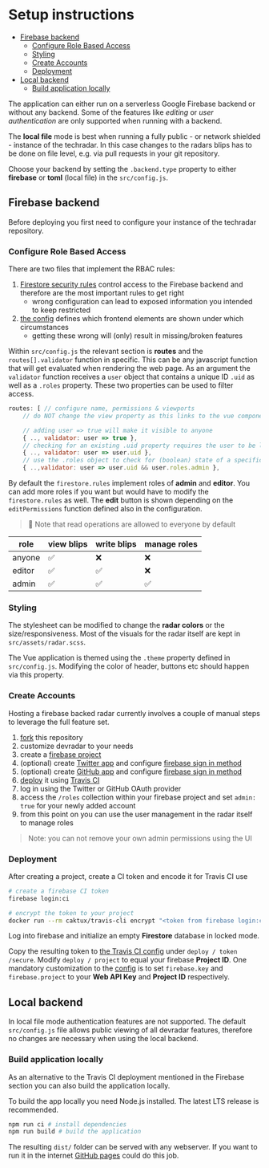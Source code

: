 # Setup instructions

<!-- TOC depthFrom:2 -->

- [Firebase backend](#firebase-backend)
  - [Configure Role Based Access](#configure-role-based-access)
  - [Styling](#styling)
  - [Create Accounts](#create-accounts)
  - [Deployment](#deployment)
- [Local backend](#local-backend)
  - [Build application locally](#build-application-locally)

<!-- /TOC -->

The application can either run on a serverless Google Firebase backend or without any backend.
Some of the features like _editing_ or _user authentication_ are only supported when running with a backend.

The **local file** mode is best when running a fully public - or network shielded - instance of the techradar.
In this case changes to the radars blips has to be done on file level, e.g. via pull requests in your git repository.

Choose your backend by setting the `.backend.type` property to either **firebase** or **toml** (local file) in the `src/config.js`.

## Firebase backend

Before deploying you first need to configure your instance of the techradar repository.

### Configure Role Based Access

There are two files that implement the RBAC rules:

1. [Firestore security rules](firestore.rules) control access to the Firebase backend and therefore are the most important rules to get right
    * wrong configuration can lead to exposed information you intended to keep restricted
1. [the config](src/config.js) defines which frontend elements are shown under which circumstances
    * getting these wrong will (only) result in missing/broken features

Within `src/config.js` the relevant section is **routes** and the `routes[].validator` function in specific.
This can be any javascript function that will get evaluated when rendering the web page.
As an argument the `validator` function receives a `user` object that contains a unique ID `.uid` as well as a `.roles` property.
These two properties can be used to filter access.

```javascript
routes: [ // configure name, permissions & viewports
    // do NOT change the view property as this links to the vue component and is used for lookups across the app

    // adding user => true will make it visible to anyone
    { .., validator: user => true },
    // checking for an existing .uid property requires the user to be logged in
    { .., validator: user => user.uid },
    // use the .roles object to check for (boolean) state of a specific role
    { ..,validator: user => user.uid && user.roles.admin },
```

By default the `firestore.rules` implement roles of **admin** and **editor**.
You can add more roles if you want but would have to modify the `firestore.rules` as well.
The **edit** button is shown depending on the `editPermissions` function defined also in the configuration.

> 🚨 Note that read operations are allowed to everyone by default

| role | view blips | write blips | manage roles |
|--|--|--|--|
| anyone | ✅ | ❌ | ❌ |
| editor | ✅ | ✅ | ❌ |
| admin | ✅ | ✅ | ✅ |

### Styling

The stylesheet can be modified to change the **radar colors** or the size/responsiveness.
Most of the visuals for the radar itself are kept in `src/assets/radar.scss`.

The Vue application is themed using the `.theme` property defined in `src/config.js`.
Modifying the color of header, buttons etc should happen via this property.

### Create Accounts

Hosting a firebase backed radar currently involves a couple of manual steps to leverage the full feature set.

1. [fork](https://help.github.com/articles/fork-a-repo/) this repository
1. customize devradar to your needs
1. create a [firebase project](https://firebase.google.com/)
1. (optional) create [Twitter app](https://apps.twitter.com/) and configure [firebase sign in method](https://firebase.google.com/docs/auth/web/twitter-login)
1. (optional) create [GitHub app]() and configure [firebase sign in method](https://firebase.google.com/docs/auth/web/github-auth)
1. [deploy](#deployment) it using [Travis CI](https://travis-ci.com)
1. log in using the Twitter or GitHub OAuth provider
1. access the `/roles` collection within your firebase project and set `admin: true` for your newly added account
1. from this point on you can use the user management in the radar itself to manage roles

> Note: you can not remove your own admin permissions using the UI

### Deployment

After creating a project, create a CI token and encode it for Travis CI use

```sh
# create a firebase CI token
firebase login:ci

# encrypt the token to your project
docker run --rm caktux/travis-cli encrypt "<token from firebase login:ci>" -r <github repo>
```

Log into firebase and initialize an empty **Firestore** database in locked mode.

Copy the resulting token to [the Travis CI config](.travis.yml) under `deploy / token /secure`. Modify `deploy / project` to equal your firebase **Project ID**.
One mandatory customization to the [config](src/config.js) is to set `firebase.key` and `firebase.project` to your **Web API Key** and **Project ID** respectively.

## Local backend

In local file mode authentication features are not supported.
The default `src/config.js` file allows public viewing of all devradar features, therefore no changes are necessary when using the local backend.

### Build application locally

As an alternative to the Travis CI deployment mentioned in the Firebase section you can also build the application locally.

To build the app locally you need Node.js installed.
The latest LTS release is recommended.
 
```sh
npm run ci # install dependencies
npm run build # build the application
```

The resulting `dist/` folder can be served with any webserver.
If you want to run it in the internet [GitHub pages](https://pages.github.com/) could do this job.

